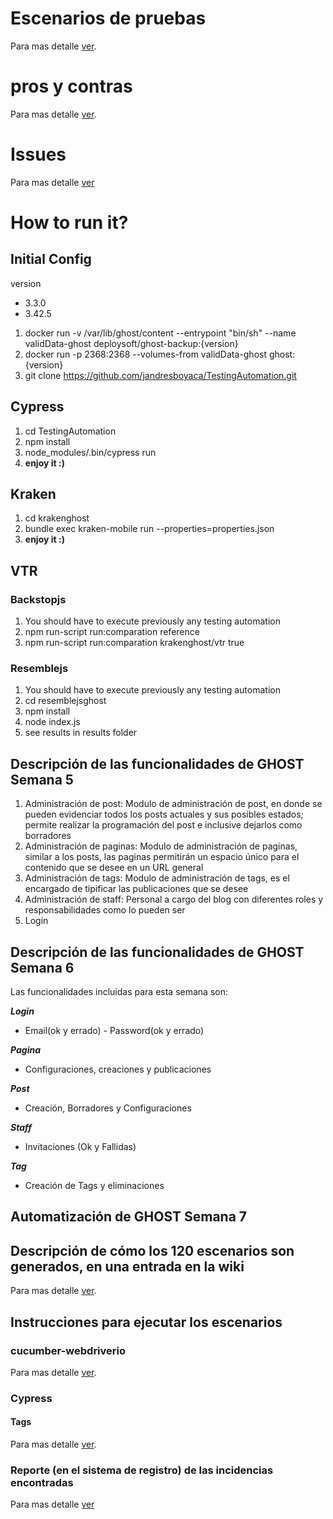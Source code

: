 # Escenarios de pruebas
Para mas detalle [ver](https://github.com/jandresboyaca/TestingAutomation/wiki/Escenarios).

# pros y contras 
Para mas detalle [ver](https://github.com/jandresboyaca/TestingAutomation/wiki/Pro-Contra).

# Issues
Para mas detalle [ver](https://github.com/jandresboyaca/TestingAutomation/issues)

# How to run it?

## Initial Config
version
 * 3.3.0
 * 3.42.5

1. docker run -v /var/lib/ghost/content  --entrypoint "bin/sh" --name validData-ghost deploysoft/ghost-backup:{version}
2. docker run -p 2368:2368 --volumes-from validData-ghost ghost:{version}
3. git clone https://github.com/jandresboyaca/TestingAutomation.git


## Cypress

1. cd  TestingAutomation
2. npm install
3. node_modules/.bin/cypress run
4. **enjoy it :)**


## Kraken

1. cd krakenghost 
2. bundle exec kraken-mobile run --properties=properties.json
3. **enjoy it :)**

## VTR
### Backstopjs
 1. You should have to execute previously any testing automation
 2. npm run-script  run:comparation reference
 3. npm run-script  run:comparation krakenghost/vtr true
 
 ### Resemblejs
  1. You should have to execute previously any testing automation
  2. cd resemblejsghost
  3. npm install
  4. node index.js
  5. see results in results folder

## Descripción de las funcionalidades de GHOST Semana 5

1. Administración de post: Modulo de administración de post, en donde se pueden evidenciar todos los posts actuales y sus posibles estados; permite realizar la programación del post e inclusive dejarlos como borradores
2. Administración de paginas: Modulo de administración de paginas, similar a los posts, las paginas permitirán un espacio único para el contenido que se desee en un URL general
3. Administración de tags: Modulo de administración de tags, es el encargado de tipificar las publicaciones que se desee
4. Administración de staff: Personal a cargo del blog con diferentes roles y responsabilidades como lo pueden ser 
5. Login

## Descripción de las funcionalidades de GHOST Semana 6

Las funcionalidades incluidas para esta semana son: 

**_Login_** 

- Email(ok y errado) - Password(ok y errado) 

**_Pagina_** 

- Configuraciones, creaciones y publicaciones 

**_Post_** 

- Creación, Borradores y Configuraciones 

**_Staff_** 

- Invitaciones (Ok y Fallidas) 

**_Tag_** 

- Creación de Tags y eliminaciones 

## Automatización de GHOST Semana 7

## Descripción de cómo los 120 escenarios son generados, en una entrada en la wiki

Para mas detalle [ver](https://github.com/jandresboyaca/TestingAutomation/wiki/Como-los-120-escenarios-de-la-semana-7-son-generados).

## Instrucciones para ejecutar los escenarios

### cucumber-webdriverio

Para mas detalle [ver](https://github.com/jandresboyaca/TestingAutomation/tree/main/cucumber-webdriverio#readme).

### Cypress 
#### Tags

Para mas detalle [ver](https://github.com/jandresboyaca/TestingAutomation/blob/main/cypress/integration/tags/README.md).

### Reporte (en el sistema de registro) de las incidencias encontradas

Para mas detalle [ver](https://github.com/jandresboyaca/TestingAutomation/issues)

~~~~


